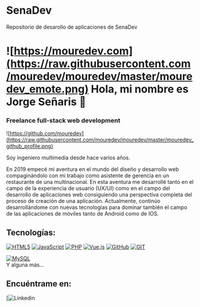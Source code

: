 # SenaDev
Repositorio de desarollo de aplicaciones de SenaDev

# ![https://mouredev.com](https://raw.githubusercontent.com/mouredev/mouredev/master/mouredev_emote.png) Hola, mi nombre es Jorge Señaris 👋
### Freelance full-stack web development

![https://github.com/mouredev](https://raw.githubusercontent.com/mouredev/mouredev/master/mouredev_github_profile.png)

Soy ingeniero multimedia desde hace varios años.

En 2019 empecé mi aventura en el mundo del diseño y desarrollo web compaginándolo con mi trabajo como asistente de gerencia en un restaurante de una multinacional. En esta aventura me desarrollé tanto en el campo de la experiencia de usuario (UX/UI) como en el campo del desarrollo de aplicaciones web consiguiendo una perspectiva completa del proceso de creación de una aplicación. Actualmente, continúo desarrollándome con nuevas tecnologías para dominar también el campo de las aplicaciones de móviles tanto de Android como de IOS.
  


## Tecnologías:

[![HTML5](https://img.shields.io/badge/HTML5-E34F26?style=for-the-badge&logo=html5&logoColor=white)]()
[![JavaScript](https://img.shields.io/badge/JavaScript-F7DF1E?style=for-the-badge&logo=javascript&logoColor=white&labelColor=101010)]()
[![PHP](https://img.shields.io/badge/PHP-777BB4?style=for-the-badge&logo=php&logoColor=white)]()
[![Vue.js](https://img.shields.io/badge/Vue.js-35495E?style=for-the-badge&logo=vuedotjs&logoColor=4FC08D)]()
[![GitHub](https://img.shields.io/badge/GitHub-100000?style=for-the-badge&logo=github&logoColor=white)]()
[![GIT](https://img.shields.io/badge/GIT-E44C30?style=for-the-badge&logo=git&logoColor=white)]()
</br>

[![MySQL](https://img.shields.io/badge/MySQL-4479A1?style=for-the-badge&logo=mysql&logoColor=white&labelColor=101010)]()
</br>
Y alguna más...

## Encuéntrame en:

[![Linkedin](	https://img.shields.io/badge/LinkedIn-0077B5?style=for-the-badge&logo=linkedin&logoColor=white)

